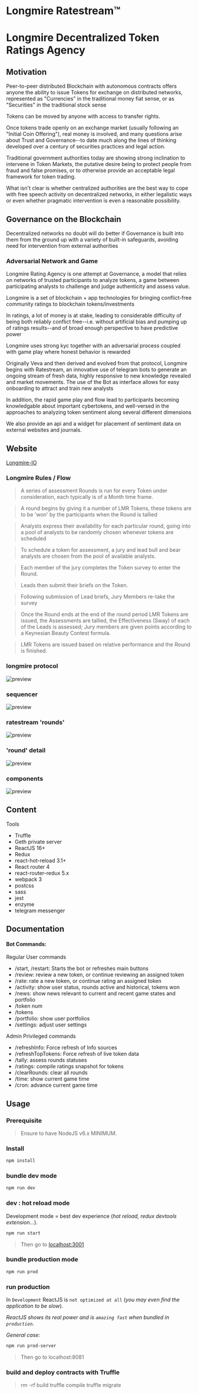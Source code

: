 # Longmire Ratestream™


# Longmire Decentralized Token Ratings Agency

## Motivation
Peer-to-peer distributed Blockchain with autonomous contracts offers anyone the ability to issue Tokens for exchange on distributed networks, represented as "Currencies" in the traditional money fiat sense, or as "Securities" in the traditional stock sense

Tokens can be moved by anyone with access to transfer rights.  

Once tokens trade openly on an exchange market (usually following an "Initial Coin Offering"), real money is involved, and many questions arise about Trust and Governance--to date much along the lines of thinking developed over a century of securities practices and legal action. 

Traditional government authorities today are showing strong inclination to intervene in Token Markets, the putative desire being to protect people from fraud and false promises, or to otherwise provide an acceptable legal framework for token trading.

What isn't clear is whether centralized authorities are the best way to cope with free speech activity on decentralized networks, in either legalistic ways or even whether pragmatic intervention is even a reasonable possibility.

## Governance on the Blockchain
Decentralized networks no doubt will do better if Governance is built into them from the ground up with a variety of built-in safeguards, avoiding need for intervention from external authorities

### Adversarial Network and Game
Longmire Rating Agency is one attempt at Governance, a model that relies on networks of trusted participants to analyze tokens, a game between participating analysts to challenge and judge authenticity and assess value.  

Longmire is a set of blockchain + app technologies for bringing conflict-free community ratings to blockchain tokens/investments

In ratings, a lot of money is at stake, leading to considerable difficulty of being both reliably conflict free--i.e. without artificial bias and pumping up of ratings results--and of broad enough perspective to have predictive power

Longmire uses strong kyc together with an adversarial process coupled with game play where honest behavior is rewarded 

Originally Veva and then derived and evolved from that protocol, Longmire begins with Ratestream, an innovative use of telegram bots to generate an ongoing stream of fresh data, highly responsive to new knowledge revealed and market movements. The use of the Bot as interface allows for easy onboarding to attract and train new analysts

In addition, the rapid game play and flow lead to participants becoming knowledgable about important cybertokens, and well-versed in the approaches to analyzing token sentiment along several different dimensions

We also provide an api and a widget for placement of sentiment data on external websites and journals. 

## Website
[Longmire-IO](https://longmire.io)


### Longmire Rules / Flow
> A series of assessment Rounds is run for every Token under consideration, each typically is of a Month time frame.  

> A round begins by giving it a number of LMR Tokens, these tokens are to be 'won' by the participants when the Round is tallied

> Analysts express their availability for each particular round, going into a pool of analysts to be randomly chosen whenever tokens are scheduled

> To schedule a token for assessment, a jury and lead bull and bear analysts are chosen from the pool of available analysts.  

> Each member of the jury completes the Token survey to enter the Round.  

> Leads then submit their briefs on the Token.

> Following submission of Lead briefs, Jury Members re-take the survey

> Once the Round ends at the end of the round period LMR Tokens are issued, the Assessments are tallied, the Effectiveness (Sway) of each of the Leads is assessed; Jury members are given points according to a Keynesian Beauty Contest formula.  

> LMR Tokens are issued based on relative performance and the Round is finished.


### longmire protocol
![preview](preview/protocol.png)



### sequencer
![preview](preview/sequencer.png)



### ratestream 'rounds'
![preview](preview/rounds.png)



### 'round' detail
![preview](preview/round.png)



### components
![preview](preview/components.png)





## Content

Tools
- Truffle
- Geth private server
- ReactJS 16+
- Redux
- react-hot-reload 3.1+
- React router 4
- react-router-redux 5.x
- webpack 3
- postcss
- sass
- jest
- enzyme
- telegram messenger




## Documentation

#### Bot Commands:

Regular User commands
* /start, /restart: Starts the bot or refreshes main buttons
* /review: review a new token, or continue reviewing an assigned token
* /rate: rate a new token, or continue rating an assigned token
* /activity: show user status, rounds active and historical, tokens won
* /news: show news relevant to current and recent game states and portfolio
* /token num
* /tokens <range-start from top>
* /portfolio: show user portfolios
* /settings: adjust user settings
  
Admin Privileged commands
* /refreshInfo: Force refresh of Info sources
* /refreshTopTokens: Force refresh of live token data
* /tally: assess rounds statuses
* /ratings: compile ratings snapshot for tokens
* /clearRounds: clear all rounds
* /time: show current game time
* /cron: advance current game time



## Usage

### Prerequisite

> Ensure to have NodeJS v6.x MINIMUM.

### Install
```bash
npm install
```


### bundle dev mode

```bash
npm run dev
```

### dev : hot reload mode

Development mode = best dev experience (*hot reload, redux devtools extension...*).

```bash
npm run start
```

> Then go to [localhost:3001](http://localhost:3001)

### bundle production mode

```bash
npm run prod
```

### run production

In `Development` ReactJS is `not optimized at all` (*you may even find the application to be slow*).

*ReactJS shows its real power and is `amazing fast` when bundled in `production`.*

*General case:*
```bash
npm run prod-server
```
> Then go to localhost:8081

### build and deploy contracts with Truffle
> rm -rf build
> truffle compile
> truffle migrate







